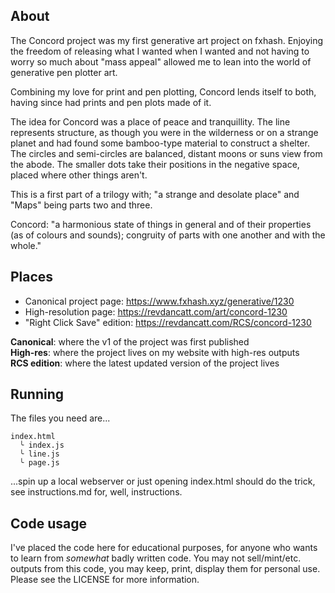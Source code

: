 ## About

The Concord project was my first generative art project on fxhash. Enjoying the freedom of releasing what I wanted when I wanted and not having to worry so much about "mass appeal" allowed me to lean into the world of generative pen plotter art.

Combining my love for print and pen plotting, Concord lends itself to both, having since had prints and pen plots made of it.

The idea for Concord was a place of peace and tranquillity. The line represents structure, as though you were in the wilderness or on a strange planet and had found some bamboo-type material to construct a shelter. The circles and semi-circles are balanced, distant moons or suns view from the abode. The smaller dots take their positions in the negative space, placed where other things aren't.

This is a first part of a trilogy with; "a strange and desolate place" and "Maps" being parts two and three.

Concord: "a harmonious state of things in general and of their properties (as of colours and sounds); congruity of parts with one another and with the whole."

## Places

* Canonical project page: https://www.fxhash.xyz/generative/1230
* High-resolution page: https://revdancatt.com/art/concord-1230
* "Right Click Save" edition: https://revdancatt.com/RCS/concord-1230

**Canonical**: where the v1 of the project was first published  
**High-res**: where the project lives on my website with high-res outputs  
**RCS edition**: where the latest updated version of the project lives

## Running

The files you need are...

```
index.html
  ╰ index.js
  ╰ line.js
  ╰ page.js
```

...spin up a local webserver or just opening index.html should do the trick, see instructions.md for, well, instructions.

## Code usage

I've placed the code here for educational purposes, for anyone who wants to learn from _somewhat_ badly written code. You may not sell/mint/etc. outputs from this code, you may keep, print, display them for personal use. Please see the LICENSE for more information.
